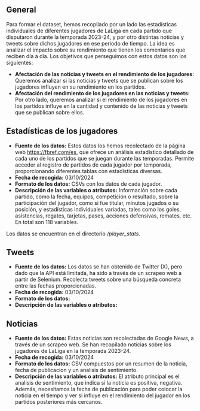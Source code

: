 ## General
Para formar el dataset, hemos recopilado por un lado las estadísticas individuales de diferentes jugadores de LaLiga en cada partido que disputaron durante la temporada 2023-24, 
y por otro distintas noticias y tweets sobre dichos jugadores en ese periodo de tiempo. La idea es analizar el impacto sobre su rendimiento que tienen los comentarios que reciben día a día.
Los objetivos que perseguimos con estos datos son los siguientes:
- **Afectación de las noticias y tweets en el rendimiento de los jugadores:** Queremos analizar si las noticias y tweets que se publican sobre los jugadores influyen en su rendimiento en los partidos.
- **Afectación del rendimiento de los jugadores en las noticias y tweets:** Por otro lado, queremos analizar si el rendimiento de los jugadores en los partidos influye en la cantidad y contenido de las noticias y tweets que se publican sobre ellos.

## Estadísticas de los jugadores
- **Fuente de los datos:** Estos datos los hemos recolectado de la página web https://fbref.com/es, que ofrece un análisis estadístico detallado de cada uno de los partidos que se juegan
 durante las temporadas. Permite acceder al registro de partidos de cada jugador por temporada, proporcionando diferentes tablas con estadísticas diversas.
- **Fecha de recogida:** 03/10/2024
- **Formato de los datos:** CSVs con los datos de cada jugador.
- **Descripción de las variables o atributos:** Información sobre cada partido, como la fecha, equipos, competición o resultado, sobre la participación del jugador, como si fue titular,
minutos jugados o su posición, y estadísticas individuales variadas, tales como los goles, asistencias, regates, tarjetas, pases, acciones defensivas, remates, etc. En total son 118 variables.

Los datos se encuentran en el directorio */player_stats*.

## Tweets
- **Fuente de los datos:** Los datos se han obtenido de Twitter (X), pero dado que la API está limitada, ha sido a través de un scrapeo web a partir de Selenium. Recolecta tweets sobre una
búsqueda concreta entre las fechas proporcionadas.
- **Fecha de recogida:** 03/10/2024
- **Formato de los datos:** 
- **Descripción de las variables o atributos:**

## Noticias

- **Fuente de los datos:** Estas noticias son recolectadas de Google News, a través de un scrapeo web. Se han recopilado noticias sobre los jugadores de LaLiga en la temporada 2023-24.
- **Fecha de recogida:** 03/10/2024
- **Formato de los datos:** CSV compuestos por un resumen de la noticia, fecha de publicacion y un analisis de sentimiento.
- **Descripción de las variables o atributos:** El atributo principal es el analisis de sentimiento, que indica si la noticia es positiva, negativa. Además, necesitamos la fecha de publicación para poder colocar la noticia en el tiempo y ver si influye en el rendimiento del jugador en los partidos posteriores más cercanos.
